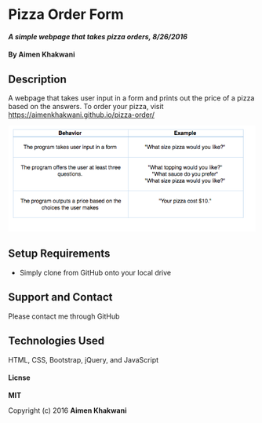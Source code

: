 # Pizza Order Form

#### _A simple webpage that takes pizza orders, 8/26/2016_

#### By **Aimen Khakwani**

## Description

A webpage that takes user input in a form and prints out the price of a pizza based on the answers. To order your pizza, visit https://aimenkhakwani.github.io/pizza-order/

<img src="img/specs.png" alt="specs for the pizza order site">

## Setup Requirements

* Simply clone from GitHub onto your local drive

## Support and Contact

Please contact me through GitHub

## Technologies Used

HTML, CSS, Bootstrap, jQuery, and JavaScript

#### Licnse

**MIT**

Copyright (c) 2016 **Aimen Khakwani**
